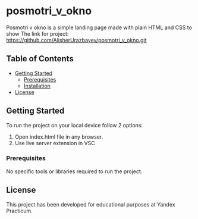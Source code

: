 # posmotri_v_okno
Posmotri v okno is a simple landing page made with plain HTML and CSS to show 
The link for project: https://github.com/AlisherUrazbayev/posmotri_v_okno.git
## Table of Contents

- [Getting Started](#getting-started)
  - [Prerequisites](#prerequisites)
  - [Installation](#installation)
- [License](#license)


## Getting Started

To run the project on your local device follow 2 options:
1) Open index.html file in any browser.
2) Use live server extension in VSC

### Prerequisites

No specific tools or libraries required to run the project.

## License

This project has been developed for educational purposes at Yandex Practicum.
